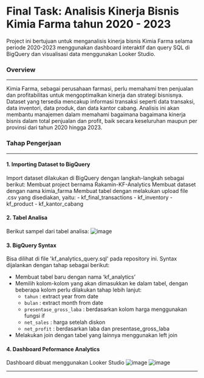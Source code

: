# Final Task: Analisis Kinerja Bisnis Kimia Farma tahun 2020 - 2023

Project ini bertujuan untuk menganalisis kinerja bisnis Kimia Farma selama periode 2020-2023 menggunakan dashboard interaktif dan query SQL di BigQuery dan visualisasi data menggunakan Looker Studio.

### **Overview**
---
Kimia Farma, sebagai perusahaan farmasi, perlu memahami tren penjualan dan profitabilitas untuk mengoptimalkan kinerja dan strategi bisnisnya. Dataset yang tersedia mencakup informasi transaksi seperti data transaksi, data inventori, data produk, dan data kantor cabang. Analisis ini akan membantu manajemen dalam memahami bagaimana bagaimana kinerja bisnis dalam total penjualan dan profit, baik secara keseluruhan maupun per provinsi dari tahun 2020 hingga 2023.

### **Tahap Pengerjaan**
---
#### 1. Importing Dataset to BigQuery
Import dataset dilakukan di BigQuery dengan langkah-langkah sebagai berikut:
Membuat project bernama Rakamin-KF-Analytics
Membuat dataset dengan nama kimia_farma
Membuat tabel dengan melakukan upload file .csv yang disediakan, yaitu:
	- kf_final_transactions
	- kf_inventory
	- kf_product
	- kf_kantor_cabang

#### 2. Tabel Analisa
Berikut sampel dari tabel analisa:
![image](https://github.com/user-attachments/assets/01372866-b305-426c-a277-a99334169fd4)

#### 3. BigQuery Syntax
Bisa dilihat di file 'kf_analytics_query.sql' pada repository ini.
Syntax dijalankan dengan tahap sebagai berikut:
- Membuat tabel baru dengan nama ‘kf_analytics’
- Memilih kolom-kolom yang akan dimasukkan ke dalam tabel, dengan beberapa kolom perlu dilakukan tahap lebih lanjut:
	- `tahun` : extract year from date
	- `bulan` : extract month from date
	- `presentase_gross_laba` : berdasarkan kolom harga menggunakan fungsi if
	- `net_sales` : harga setelah diskon
	- `net_profit` : berdasarkan laba dan presentase_gross_laba
- Melakukan join dengan tabel yang lainnya menggunakan left join

#### 4. Dashboard Peformance Analytics
Dashboard dibuat menggunakan Looker Studio
![image](https://github.com/user-attachments/assets/8db0c034-87bc-4476-8bfb-a995b47e960c)
![image](https://github.com/user-attachments/assets/238b9ba7-c75d-4e5b-8bca-cba6b8d6afe2)

---
